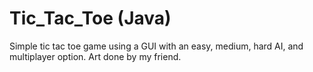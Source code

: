 # Tic_Tac_Toe (Java)
Simple tic tac toe game using a GUI with an easy, medium, hard AI, and multiplayer option. Art done by my friend.
